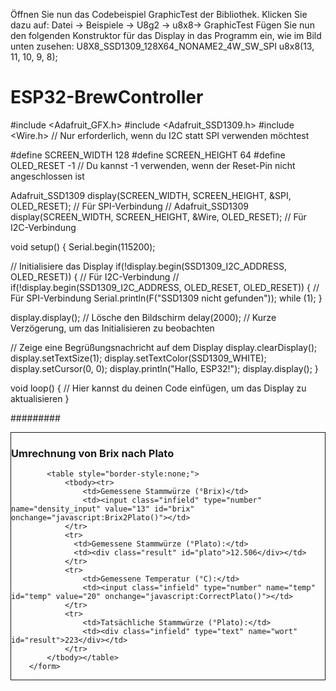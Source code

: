 Öffnen Sie nun das Codebeispiel GraphicTest der Bibliothek.
Klicken Sie dazu auf:
Datei -> Beispiele -> U8g2 -> u8x8-> GraphicTest
Fügen Sie nun den folgenden Konstruktor für das Display in das Programm ein, wie im Bild unten zusehen:
U8X8_SSD1309_128X64_NONAME2_4W_SW_SPI u8x8(13, 11, 10, 9, 8);



# ESP32-BrewController


#include <Adafruit_GFX.h>
#include <Adafruit_SSD1309.h>
#include <Wire.h> // Nur erforderlich, wenn du I2C statt SPI verwenden möchtest

#define SCREEN_WIDTH 128
#define SCREEN_HEIGHT 64
#define OLED_RESET    -1 // Du kannst -1 verwenden, wenn der Reset-Pin nicht angeschlossen ist

Adafruit_SSD1309 display(SCREEN_WIDTH, SCREEN_HEIGHT, &SPI, OLED_RESET); // Für SPI-Verbindung
// Adafruit_SSD1309 display(SCREEN_WIDTH, SCREEN_HEIGHT, &Wire, OLED_RESET); // Für I2C-Verbindung

void setup() {
  Serial.begin(115200);

  // Initialisiere das Display
  if(!display.begin(SSD1309_I2C_ADDRESS, OLED_RESET)) { // Für I2C-Verbindung
  // if(!display.begin(SSD1309_I2C_ADDRESS, OLED_RESET, OLED_RESET)) { // Für SPI-Verbindung
    Serial.println(F("SSD1309 nicht gefunden"));
    while (1);
  }

  display.display(); // Lösche den Bildschirm
  delay(2000); // Kurze Verzögerung, um das Initialisieren zu beobachten

  // Zeige eine Begrüßungsnachricht auf dem Display
  display.clearDisplay();
  display.setTextSize(1);
  display.setTextColor(SSD1309_WHITE);
  display.setCursor(0, 0);
  display.println("Hallo, ESP32!");
  display.display();
}

void loop() {
  // Hier kannst du deinen Code einfügen, um das Display zu aktualisieren
}


#########
<!DOCTYPE html>
<html>
<head>
<title>Page Title</title>
<script>
function init() {
	Brix2Plato();
    CorrectPlato();

}

// transform Brix to Plato
function Brix2Plato()
{
	var brx = document.getElementById("brix").value;
	document.getElementById("plato").innerHTML = brx * 0.962;
}


// Temperaturkorrektur Plato
function CorrectPlato()
{
	var plato = parseFloat(document.getElementById("plato").innerHTML);
	var temp = parseFloat(document.getElementById("temp").value);
  
    var tempfactor = 1.00130346 / (1 + 0.0038661 * (temp - 20));
   
   	document.getElementById("result").innerHTML = plato * tempfactor;
}

</script>
  <style>
    .box {
    	border-width: 1px;
    	border-style: solid;
    }

  </style>

</head>
<body onload="init()">

<div class="box">
        <h3>Umrechnung von Brix nach Plato</h3>
        <form name="f_density">
		
			<table style="border-style:none;">
				<tbody><tr>
					<td>Gemessene Stammwürze (°Brix)</td>
					<td><input class="infield" type="number" name="density_input" value="13" id="brix" onchange="javascript:Brix2Plato()"></td>
				</tr>
				<tr>
				  <td>Gemessene Stammwürze (°Plato):</td>
				  <td><div class="result" id="plato">12.506</div></td>
				</tr>
                <tr>
            		<td>Gemessene Temperatur (°C):</td>
            		<td><input class="infield" type="number" name="temp" id="temp" value="20" onchange="javascript:CorrectPlato()"></td>
            	</tr>
                <tr>
            		<td>Tatsächliche Stammwürze (°Plato):</td>
            		<td><div class="infield" type="text" name="wort" id="result">223</div></td>
            	</tr>
			</tbody></table>
        </form>
</div>



</body>
</html>





